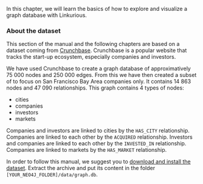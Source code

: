 In this chapter, we will learn the basics of how to explore and visualize a graph database with Linkurious.

### About the dataset

This section of the manual and the following chapters are based on a dataset coming from [Crunchbase](http://www.crunchbase.com/). Crunchbase is a popular website that tracks the start-up ecosystem, especially companies and investors.

We have used Crunchbase to create a graph database of approximatively 75 000 nodes and 250 000 edges. From this we have then created a subset of to focus on San Francisco Bay Area companies only. It contains 14 863 nodes and 47 090 relationships. This graph contains 4 types of nodes:
* cities
* companies
* investors
* markets

Companies and investors are linked to cities by the `HAS_CITY` relationship. Companies are linked to each other by the `ACQUIRED` relationship. Investors and companies are linked to each other by the `INVESTED_IN` relationship. Companies are linked to markets by the `HAS_MARKET` relationship.

In order to follow this manual, we suggest you to [download and install the dataset](http://linkurio.us/public/crunchbase-fr.db.zip).
Extract the archive and put its content in the folder `[YOUR_NEO4J_FOLDER]/data/graph.db`.
